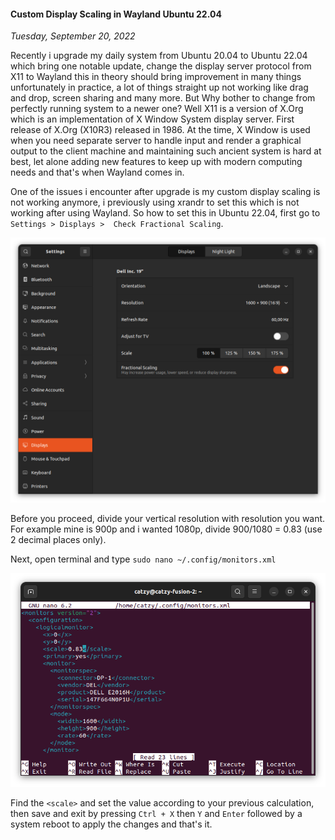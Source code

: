 #### Custom Display Scaling in Wayland Ubuntu 22.04
_Tuesday, September 20, 2022_

Recently i upgrade my daily system from Ubuntu 20.04 to Ubuntu 22.04 which bring 
one notable update, change the display server protocol from X11 to Wayland this 
in theory should bring improvement in many things unfortunately in practice, a 
lot of things straight up not working like drag and drop, screen sharing and many 
more. But Why bother to change from perfectly running system to a newer one? Well 
X11 is a version of X.Org which is an implementation of X Window System display 
server. First release of X.Org (X10R3) released in 1986. At the time, X Window is 
used when you need separate server to handle input and render a graphical output 
to the client machine and maintaining such ancient system is hard at best, let alone 
adding new features to keep up with modern computing needs and that's when Wayland 
comes in.

One of the issues i encounter after upgrade is my custom display scaling is not 
working anymore, i previously using xrandr to set this which is not working after 
using Wayland. So how to set this in Ubuntu 22.04, first go to `Settings > Displays > 
Check Fractional Scaling`.

<div class="row">
	<div class="col-sm-2"></div>
	<div class="col-sm-8">
		<div class="thumbnail">
			<img class="img-responsive" src="./posts/2022-09-20-custom-display-scaling-in-wayland-ubuntu-22-04/01.png" alt="img">
		</div>
	</div>
	<div class="col-sm-2"></div>
</div>

Before you proceed, divide your vertical resolution with resolution you want. 
For example mine is 900p and i wanted 1080p, divide 900/1080 = 0.83 (use 2 decimal 
places only).

Next, open terminal and type `sudo nano ~/.config/monitors.xml`

<div class="row">
	<div class="col-sm-2"></div>
	<div class="col-sm-8">
		<div class="thumbnail">
			<img class="img-responsive" src="./posts/2022-09-20-custom-display-scaling-in-wayland-ubuntu-22-04/02.png" alt="img">
		</div>
	</div>
	<div class="col-sm-2"></div>
</div>

Find the `<scale>` and set the value according to your previous calculation, then 
save and exit by pressing `Ctrl + X` then `Y` and `Enter` followed by a system reboot 
to apply the changes and that's it.